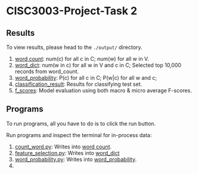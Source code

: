 # CISC3003-Project-Task 2

## Results
To view results, please head to the `./output/` directory.
1. [word count](./output/word_count.txt): num(c) for all c in C; num(w) for all w in V.
2. [word_dict](./output/word_dict.txt): num(w in c) for all w in V and c in C; Selected top 10,000 records from word_count.
3. [word_probability](./output/word_probability.txt): P(c) for all c in C; P(w|c) for all w and c;
4. [classification_result](./output/classification_result.txt): Results for classifying test set.
5. [f_scores](./output/f_scores.txt): Model evaluation using both macro & micro average F-scores.

## Programs
To run programs, all you have to do is to click the run button.

Run programs and inspect the terminal for in-process data:
1. [count_word.py](./count_word.py): Writes into [word count](./output/word_count.txt).
2. [feature_selection.py](./feature_selection.py): Writes into [word_dict](./output/word_dict.txt)
3. [word_probability.py](./word_probability.py): Writes into  [word_probability](./output/word_probability.txt).
4. 